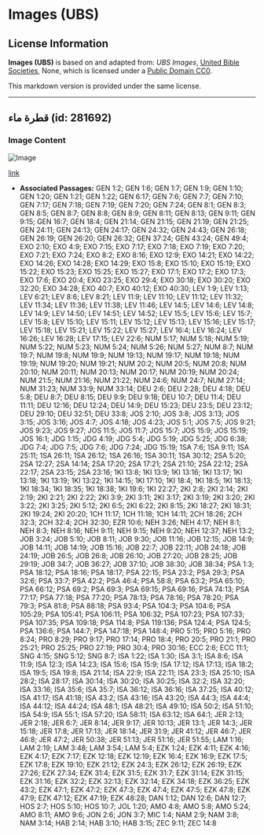 # Images (UBS)

## License Information

**Images (UBS)** is based on and adapted from: _UBS Images_, [United Bible Societies](https://unitedbiblesocieties.org/), None, which is licensed under a [Public Domain CC0](https://creativecommons.org/public-domain/cc0/).

This markdown version is provided under the same license.



--------------------------------

## قطرة ماء (id: 281692)

### Image Content

![Image](https://cdn.aquifer.bible/aquifer-content/resources/Media/WEB-0900_drop_of_water.jpg)

[link](https://cdn.aquifer.bible/aquifer-content/resources/Media/WEB-0900_drop_of_water.jpg)

* **Associated Passages:** GEN 1:2; GEN 1:6; GEN 1:7; GEN 1:9; GEN 1:10; GEN 1:20; GEN 1:21; GEN 1:22; GEN 6:17; GEN 7:6; GEN 7:7; GEN 7:10; GEN 7:17; GEN 7:18; GEN 7:19; GEN 7:20; GEN 7:24; GEN 8:1; GEN 8:3; GEN 8:5; GEN 8:7; GEN 8:8; GEN 8:9; GEN 8:11; GEN 8:13; GEN 9:11; GEN 9:15; GEN 16:7; GEN 18:4; GEN 21:14; GEN 21:15; GEN 21:19; GEN 21:25; GEN 24:11; GEN 24:13; GEN 24:17; GEN 24:32; GEN 24:43; GEN 26:18; GEN 26:19; GEN 26:20; GEN 26:32; GEN 37:24; GEN 43:24; GEN 49:4; EXO 2:10; EXO 4:9; EXO 7:15; EXO 7:17; EXO 7:18; EXO 7:19; EXO 7:20; EXO 7:21; EXO 7:24; EXO 8:2; EXO 8:16; EXO 12:9; EXO 14:21; EXO 14:22; EXO 14:26; EXO 14:28; EXO 14:29; EXO 15:8; EXO 15:10; EXO 15:19; EXO 15:22; EXO 15:23; EXO 15:25; EXO 15:27; EXO 17:1; EXO 17:2; EXO 17:3; EXO 17:6; EXO 20:4; EXO 23:25; EXO 29:4; EXO 30:18; EXO 30:20; EXO 32:20; EXO 34:28; EXO 40:7; EXO 40:12; EXO 40:30; LEV 1:9; LEV 1:13; LEV 6:21; LEV 8:6; LEV 8:21; LEV 11:9; LEV 11:10; LEV 11:12; LEV 11:32; LEV 11:34; LEV 11:36; LEV 11:38; LEV 11:46; LEV 14:5; LEV 14:6; LEV 14:8; LEV 14:9; LEV 14:50; LEV 14:51; LEV 14:52; LEV 15:5; LEV 15:6; LEV 15:7; LEV 15:8; LEV 15:10; LEV 15:11; LEV 15:12; LEV 15:13; LEV 15:16; LEV 15:17; LEV 15:18; LEV 15:21; LEV 15:22; LEV 15:27; LEV 16:4; LEV 16:24; LEV 16:26; LEV 16:28; LEV 17:15; LEV 22:6; NUM 5:17; NUM 5:18; NUM 5:19; NUM 5:22; NUM 5:23; NUM 5:24; NUM 5:26; NUM 5:27; NUM 8:7; NUM 19:7; NUM 19:8; NUM 19:9; NUM 19:13; NUM 19:17; NUM 19:18; NUM 19:19; NUM 19:20; NUM 19:21; NUM 20:2; NUM 20:5; NUM 20:8; NUM 20:10; NUM 20:11; NUM 20:13; NUM 20:17; NUM 20:19; NUM 20:24; NUM 21:5; NUM 21:16; NUM 21:22; NUM 24:6; NUM 24:7; NUM 27:14; NUM 31:23; NUM 33:9; NUM 33:14; DEU 2:6; DEU 2:28; DEU 4:18; DEU 5:8; DEU 8:7; DEU 8:15; DEU 9:9; DEU 9:18; DEU 10:7; DEU 11:4; DEU 11:11; DEU 12:16; DEU 12:24; DEU 14:9; DEU 15:23; DEU 23:5; DEU 23:12; DEU 29:10; DEU 32:51; DEU 33:8; JOS 2:10; JOS 3:8; JOS 3:13; JOS 3:15; JOS 3:16; JOS 4:7; JOS 4:18; JOS 4:23; JOS 5:1; JOS 7:5; JOS 9:21; JOS 9:23; JOS 9:27; JOS 11:5; JOS 11:7; JOS 15:7; JOS 15:9; JOS 15:19; JOS 16:1; JDG 1:15; JDG 4:19; JDG 5:4; JDG 5:19; JDG 5:25; JDG 6:38; JDG 7:4; JDG 7:5; JDG 7:6; JDG 7:24; JDG 15:19; 1SA 7:6; 1SA 9:11; 1SA 25:11; 1SA 26:11; 1SA 26:12; 1SA 26:16; 1SA 30:11; 1SA 30:12; 2SA 5:20; 2SA 12:27; 2SA 14:14; 2SA 17:20; 2SA 17:21; 2SA 21:10; 2SA 22:12; 2SA 22:17; 2SA 23:15; 2SA 23:16; 1KI 13:8; 1KI 13:9; 1KI 13:16; 1KI 13:17; 1KI 13:18; 1KI 13:19; 1KI 13:22; 1KI 14:15; 1KI 17:10; 1KI 18:4; 1KI 18:5; 1KI 18:13; 1KI 18:34; 1KI 18:35; 1KI 18:38; 1KI 19:6; 1KI 22:27; 2KI 2:8; 2KI 2:14; 2KI 2:19; 2KI 2:21; 2KI 2:22; 2KI 3:9; 2KI 3:11; 2KI 3:17; 2KI 3:19; 2KI 3:20; 2KI 3:22; 2KI 3:25; 2KI 5:12; 2KI 6:5; 2KI 6:22; 2KI 8:15; 2KI 18:27; 2KI 18:31; 2KI 19:24; 2KI 20:20; 1CH 11:17; 1CH 11:18; 1CH 14:11; 2CH 18:26; 2CH 32:3; 2CH 32:4; 2CH 32:30; EZR 10:6; NEH 3:26; NEH 4:17; NEH 8:1; NEH 8:3; NEH 8:16; NEH 9:11; NEH 9:15; NEH 9:20; NEH 12:37; NEH 13:2; JOB 3:24; JOB 5:10; JOB 8:11; JOB 9:30; JOB 11:16; JOB 12:15; JOB 14:9; JOB 14:11; JOB 14:19; JOB 15:16; JOB 22:7; JOB 22:11; JOB 24:18; JOB 24:19; JOB 26:5; JOB 26:8; JOB 26:10; JOB 27:20; JOB 28:25; JOB 29:19; JOB 34:7; JOB 36:27; JOB 37:10; JOB 38:30; JOB 38:34; PSA 1:3; PSA 18:12; PSA 18:16; PSA 18:17; PSA 22:15; PSA 23:2; PSA 29:3; PSA 32:6; PSA 33:7; PSA 42:2; PSA 46:4; PSA 58:8; PSA 63:2; PSA 65:10; PSA 66:12; PSA 69:2; PSA 69:3; PSA 69:15; PSA 69:16; PSA 74:13; PSA 77:17; PSA 77:18; PSA 77:20; PSA 78:13; PSA 78:16; PSA 78:20; PSA 79:3; PSA 81:8; PSA 88:18; PSA 93:4; PSA 104:3; PSA 104:6; PSA 105:29; PSA 105:41; PSA 106:11; PSA 106:32; PSA 107:23; PSA 107:33; PSA 107:35; PSA 109:18; PSA 114:8; PSA 119:136; PSA 124:4; PSA 124:5; PSA 136:6; PSA 144:7; PSA 147:18; PSA 148:4; PRO 5:15; PRO 5:16; PRO 8:24; PRO 8:29; PRO 9:17; PRO 17:14; PRO 18:4; PRO 20:5; PRO 21:1; PRO 25:21; PRO 25:25; PRO 27:19; PRO 30:4; PRO 30:16; ECC 2:6; ECC 11:1; SNG 4:15; SNG 5:12; SNG 8:7; ISA 1:22; ISA 1:30; ISA 3:1; ISA 8:6; ISA 11:9; ISA 12:3; ISA 14:23; ISA 15:6; ISA 15:9; ISA 17:12; ISA 17:13; ISA 18:2; ISA 19:5; ISA 19:8; ISA 21:14; ISA 22:9; ISA 22:11; ISA 23:3; ISA 25:10; ISA 28:2; ISA 28:17; ISA 30:14; ISA 30:20; ISA 30:25; ISA 32:2; ISA 32:20; ISA 33:16; ISA 35:6; ISA 35:7; ISA 36:12; ISA 36:16; ISA 37:25; ISA 40:12; ISA 41:17; ISA 41:18; ISA 43:2; ISA 43:16; ISA 43:20; ISA 44:3; ISA 44:4; ISA 44:12; ISA 44:24; ISA 48:1; ISA 48:21; ISA 49:10; ISA 50:2; ISA 51:10; ISA 54:9; ISA 55:1; ISA 57:20; ISA 58:11; ISA 63:12; ISA 64:1; JER 2:13; JER 2:18; JER 6:7; JER 8:14; JER 9:17; JER 10:13; JER 13:1; JER 14:3; JER 15:18; JER 17:8; JER 17:13; JER 18:14; JER 31:9; JER 41:12; JER 46:7; JER 46:8; JER 47:2; JER 50:38; JER 51:13; JER 51:16; JER 51:55; LAM 1:16; LAM 2:19; LAM 3:48; LAM 3:54; LAM 5:4; EZK 1:24; EZK 4:11; EZK 4:16; EZK 4:17; EZK 7:17; EZK 12:18; EZK 12:19; EZK 16:4; EZK 16:9; EZK 17:5; EZK 17:8; EZK 19:10; EZK 21:12; EZK 24:3; EZK 26:12; EZK 26:19; EZK 27:26; EZK 27:34; EZK 31:4; EZK 31:5; EZK 31:7; EZK 31:14; EZK 31:15; EZK 31:16; EZK 32:2; EZK 32:13; EZK 32:14; EZK 34:18; EZK 36:25; EZK 43:2; EZK 47:1; EZK 47:2; EZK 47:3; EZK 47:4; EZK 47:5; EZK 47:8; EZK 47:9; EZK 47:12; EZK 47:19; EZK 48:28; DAN 1:12; DAN 12:6; DAN 12:7; HOS 2:7; HOS 5:10; HOS 10:7; JOL 1:20; AMO 4:8; AMO 5:8; AMO 5:24; AMO 8:11; AMO 9:6; JON 2:6; JON 3:7; MIC 1:4; NAM 2:9; NAM 3:8; NAM 3:14; HAB 2:14; HAB 3:10; HAB 3:15; ZEC 9:11; ZEC 14:8

